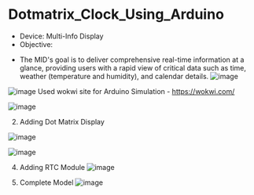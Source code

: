 # Dotmatrix_Clock_Using_Arduino
* Device: Multi-Info Display
* Objective: 
- The MID's goal is to deliver comprehensive real-time information at a glance, providing users with a rapid view of critical data such as time, weather (temperature and humidity), and calendar details.
![image](https://github.com/LaxmiSharma247/Dotmatrix_Clock_Using_Arduino/assets/112362299/2ebae531-ed98-441e-a5b6-2710a548f827)

![image](https://github.com/LaxmiSharma247/Dotmatrix_Clock_Using_Arduino/assets/112362299/1d10547f-b0fd-4c8a-91e4-637b91d11e77)
Used wokwi site for Arduino Simulation - 
https://wokwi.com/

![image](https://github.com/LaxmiSharma247/Dotmatrix_Clock_Using_Arduino/assets/112362299/492db956-18ad-426e-abeb-7d80f7fe794c)

2. Adding Dot Matrix Display

![image](https://github.com/LaxmiSharma247/Dotmatrix_Clock_Using_Arduino/assets/112362299/3d41f424-ec48-4869-ab97-9de467425cf0)

![image](https://github.com/LaxmiSharma247/Dotmatrix_Clock_Using_Arduino/assets/112362299/437dfd62-e3d8-42ec-b4b2-40ed5f79f160)

4. Adding RTC Module
   ![image](https://github.com/LaxmiSharma247/Dotmatrix_Clock_Using_Arduino/assets/112362299/5dbb77a6-298e-46b0-8c63-0ad3e1685fb1)
   
5. Complete Model
![image](https://github.com/LaxmiSharma247/Dotmatrix_Clock_Using_Arduino/assets/112362299/99dfe841-bb94-432d-b642-22f3cca86938)







